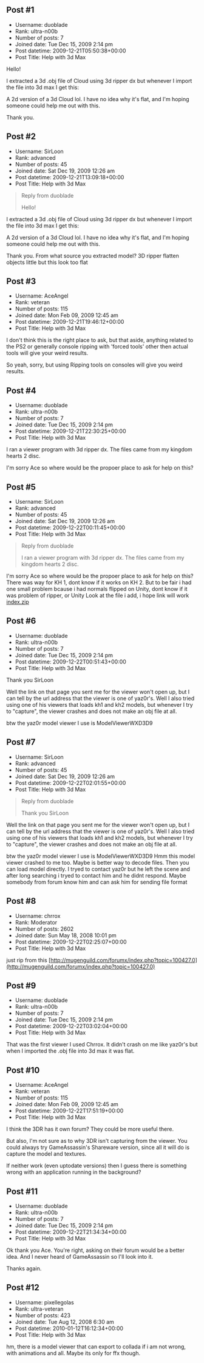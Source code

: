 ## Post #1
- Username: duoblade
- Rank: ultra-n00b
- Number of posts: 7
- Joined date: Tue Dec 15, 2009 2:14 pm
- Post datetime: 2009-12-21T05:50:38+00:00
- Post Title: Help with 3d Max

Hello!

I extracted a 3d .obj file of Cloud using 3d ripper dx but whenever I import the file into 3d max I get this:



A 2d version of a 3d Cloud lol. I have no idea why it's flat, and I'm hoping someone could help me out with this. 

Thank you.
## Post #2
- Username: SirLoon
- Rank: advanced
- Number of posts: 45
- Joined date: Sat Dec 19, 2009 12:26 am
- Post datetime: 2009-12-21T13:09:18+00:00
- Post Title: Help with 3d Max

> Reply from duoblade
>
> Hello!

I extracted a 3d .obj file of Cloud using 3d ripper dx but whenever I import the file into 3d max I get this:



A 2d version of a 3d Cloud lol. I have no idea why it's flat, and I'm hoping someone could help me out with this. 

Thank you.
From what source you extracted model? 3D ripper flatten objects little but this look too flat
## Post #3
- Username: AceAngel
- Rank: veteran
- Number of posts: 115
- Joined date: Mon Feb 09, 2009 12:45 am
- Post datetime: 2009-12-21T19:46:12+00:00
- Post Title: Help with 3d Max

I don't think this is the right place to ask, but that aside, anything related to the PS2 or generally console ripping with 'forced tools' other then actual tools will give your weird results.

So yeah, sorry, but using Ripping tools on consoles will give you weird results.
## Post #4
- Username: duoblade
- Rank: ultra-n00b
- Number of posts: 7
- Joined date: Tue Dec 15, 2009 2:14 pm
- Post datetime: 2009-12-21T22:30:25+00:00
- Post Title: Help with 3d Max

I ran a viewer program with 3d ripper dx. The files came from my kingdom hearts 2 disc.

I'm sorry Ace so where would be the propoer place to ask for help on this?
## Post #5
- Username: SirLoon
- Rank: advanced
- Number of posts: 45
- Joined date: Sat Dec 19, 2009 12:26 am
- Post datetime: 2009-12-22T00:11:45+00:00
- Post Title: Help with 3d Max

> Reply from duoblade
>
> I ran a viewer program with 3d ripper dx. The files came from my kingdom hearts 2 disc.

I'm sorry Ace so where would be the propoer place to ask for help on this?
There was way for KH 1, dont know if it works on KH 2. But to be fair i had one small problem bcause i had normals flipped on Unity, dont know if it was problem of ripper, or Unity
Look at the file i add, i hope link will work
[index.zip](https://xentaxbackup.github.io/file/2638_index.zip)
## Post #6
- Username: duoblade
- Rank: ultra-n00b
- Number of posts: 7
- Joined date: Tue Dec 15, 2009 2:14 pm
- Post datetime: 2009-12-22T00:51:43+00:00
- Post Title: Help with 3d Max

Thank you SirLoon

Well the link on that page you sent me for the viewer won't open up, but I can tell by the url address that the viewer is one of yaz0r's. Well I also tried using one of his viewers that loads kh1 and kh2 models, but whenever I try to "capture", the viewer crashes and does not make an obj file at all.

btw the yaz0r model viewer I use is ModelViewerWXD3D9
## Post #7
- Username: SirLoon
- Rank: advanced
- Number of posts: 45
- Joined date: Sat Dec 19, 2009 12:26 am
- Post datetime: 2009-12-22T02:01:55+00:00
- Post Title: Help with 3d Max

> Reply from duoblade
>
> Thank you SirLoon

Well the link on that page you sent me for the viewer won't open up, but I can tell by the url address that the viewer is one of yaz0r's. Well I also tried using one of his viewers that loads kh1 and kh2 models, but whenever I try to "capture", the viewer crashes and does not make an obj file at all.

btw the yaz0r model viewer I use is ModelViewerWXD3D9
Hmm this model viewer crashed to me too. Maybe is better way to decode files. Then you can load model directly. I tryed to contact yaz0r but he left the scene and after long searching i tryed to contact him and he didnt respond. Maybe somebody from forum know him and can ask him for sending file format
## Post #8
- Username: chrrox
- Rank: Moderator
- Number of posts: 2602
- Joined date: Sun May 18, 2008 10:01 pm
- Post datetime: 2009-12-22T02:25:07+00:00
- Post Title: Help with 3d Max

just rip from this [http://mugenguild.com/forumx/index.php?topic=100427.0](http://mugenguild.com/forumx/index.php?topic=100427.0)
## Post #9
- Username: duoblade
- Rank: ultra-n00b
- Number of posts: 7
- Joined date: Tue Dec 15, 2009 2:14 pm
- Post datetime: 2009-12-22T03:02:04+00:00
- Post Title: Help with 3d Max

That was the first viewer I used Chrrox. It didn't crash on me like yaz0r's but when I imported the .obj file into 3d max it was flat.
## Post #10
- Username: AceAngel
- Rank: veteran
- Number of posts: 115
- Joined date: Mon Feb 09, 2009 12:45 am
- Post datetime: 2009-12-22T17:51:19+00:00
- Post Title: Help with 3d Max

I think the 3DR has it own forum? They could be more useful there.

But also, I'm not sure as to why 3DR isn't capturing from the viewer. You could always try GameAssassin's Shareware version, since all it will do is capture the model and textures.

If neither work (even uptodate versions) then I guess there is something wrong with an application running in the background?
## Post #11
- Username: duoblade
- Rank: ultra-n00b
- Number of posts: 7
- Joined date: Tue Dec 15, 2009 2:14 pm
- Post datetime: 2009-12-22T21:34:34+00:00
- Post Title: Help with 3d Max

Ok thank you Ace. You're right, asking on their forum would be a better idea. And I never heard of GameAssassin so I'll look into it.

Thanks again.
## Post #12
- Username: pixellegolas
- Rank: ultra-veteran
- Number of posts: 423
- Joined date: Tue Aug 12, 2008 6:30 am
- Post datetime: 2010-01-12T16:12:34+00:00
- Post Title: Help with 3d Max

hm, there is a model viewer that can export to collada if i am not wrong, with animations and all. Maybe its only for ffx though.
